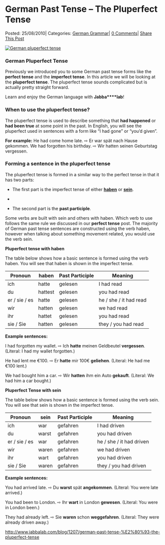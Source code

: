 # German Past Tense – The Pluperfect Tense

Posted: 25/08/2010| Categories: [German Grammar](http://www.jabbalab.com/blog/category/german/german-grammar)| [0 Comments](http://www.jabbalab.com/blog/1207/german-past-tense-%e2%80%93-the-pluperfect-tense#disqus_thread)| [Share This Post](http://www.jabbalab.com/blog/1207/german-past-tense-%e2%80%93-the-pluperfect-tense#Share)

[![German pluperfect tense](http://www.jabbalab.com/blog/wp-content/uploads/2010/08/pluperfect-tense.jpg)](http://www.jabbalab.com/blog/wp-content/uploads/2010/08/pluperfect-tense.jpg)

### German Pluperfect Tense

Previously we introduced you to some German past tense forms like the **perfect tense** and the **imperfect tense**. In this article we will be looking at the **pluperfect tense**.
The pluperfect tense sounds complicated but is actually pretty straight forward.

Learn and enjoy the German language with **Jabba****lab**!

### When to use the pluperfect tense?

The pluperfect tense is used to describe something that **had happened** or **had been true** at some point in the past. In English, you will see the pluperfect used in sentences with a form like “I had gone” or “you’d given”.

**For example:**
He had come home late. ⇨ Er war spät nach Hause gekommen.
We had forgotten his birthday. ⇨ Wir hatten seinen Geburtstag vergessen.

### Forming a sentence in the pluperfect tense

The pluperfect tense is formed in a similar way to the perfect tense in that it has two parts:

- The first part is the imperfect tense of either [**haben**](http://www.jabbalab.com/blog/1567/the-german-verb-haben-to-have) or [**sein**](http://www.jabbalab.com/blog/1480/the-german-verb-sein-to-be).

- ​

- The second part is the **past participle**.

Some verbs are built with sein and others with haben. Which verb to use follows the same rule we discussed in our **perfect tense** post. The majority of German past tense sentences are constructed using the verb haben, however when talking about something movement related, you would use the verb sein.

**Pluperfect tense with haben**

The table below shows how a basic sentence is formed using the verb haben. You will see that haben is shown in the imperfect tense.

| **Pronoun**   | **haben** | **Past Participle** | **Meaning**            |
| ------------- | --------- | ------------------- | ---------------------- |
| ich           | hatte     | gelesen             | I had read             |
| du            | hattest   | gelesen             | you had read           |
| er / sie / es | hatte     | gelesen             | he / she / it had read |
| wir           | hatten    | gelesen             | we had read            |
| ihr           | hattet    | gelesen             | you had read           |
| sie / Sie     | hatten    | gelesen             | they / you had read    |

**Example sentences:**

I had forgotten my wallet. ⇨ Ich **hatte** meinen Geldbeutel **vergessen**. (Literal: I had my wallet forgotten.)

He had lent me €100. ⇨ Er **hatte** mir 100€ **geliehen**. (Literal: He had me €100 lent.)

We had bought him a car. ⇨ Wir **hatten** ihm ein Auto **gekauft**. (Literal: We had him a car bought.)

**Pluperfect Tense with sein**

The table below shows how a basic sentence is formed using the verb sein. You will see that sein is shown in the imperfect tense.

| **Pronoun**   | **sein** | **Past Participle** | **Meaning**              |
| ------------- | -------- | ------------------- | ------------------------ |
| ich           | war      | gefahren            | I had driven             |
| du            | warst    | gefahren            | you had driven           |
| er / sie / es | war      | gefahren            | he / she / it had driven |
| wir           | waren    | gefahren            | we had driven            |
| ihr           | wart     | gefahren            | you had driven           |
| sie / Sie     | waren    | gefahren            | they / you had driven    |

**Example sentences:**

You had arrived late. ⇨ Du **warst** spät **angekommen**. (Literal: You were late arrived.)

You had been to London. ⇨ Ihr **wart** in London **gewesen**. (Literal: You were in London been.)

They had already left. ⇨ Sie **waren** schon **weggefahren**. (Literal: They were already driven away.)



http://www.jabbalab.com/blog/1207/german-past-tense-%E2%80%93-the-pluperfect-tense